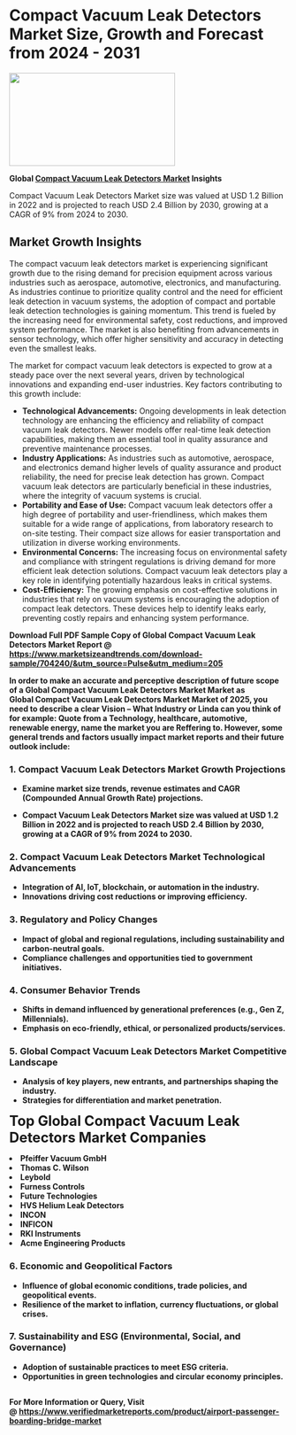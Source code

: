 <H1>Compact Vacuum Leak Detectors Market Size, Growth and Forecast from 2024 - 2031</H1><img class="aligncenter size-medium wp-image-584254" src="https://thirdeyenews.in/wp-content/uploads/2024/09/Global-Market-Research-300x168.jpeg" alt="" width="300" height="168" /><p><strong>Global&nbsp;<a href="https://www.marketsizeandtrends.com/download-sample/704240/&amp;utm_source=Pulse&amp;utm_medium=205">Compact Vacuum Leak Detectors Market</a> Insights</strong></p><p>Compact Vacuum Leak Detectors Market size was valued at USD 1.2 Billion in 2022 and is projected to reach USD 2.4 Billion by 2030, growing at a CAGR of 9% from 2024 to 2030.</p><p><h2>Market Growth Insights</h2> <p>The compact vacuum leak detectors market is experiencing significant growth due to the rising demand for precision equipment across various industries such as aerospace, automotive, electronics, and manufacturing. As industries continue to prioritize quality control and the need for efficient leak detection in vacuum systems, the adoption of compact and portable leak detection technologies is gaining momentum. This trend is fueled by the increasing need for environmental safety, cost reductions, and improved system performance. The market is also benefiting from advancements in sensor technology, which offer higher sensitivity and accuracy in detecting even the smallest leaks.</p> <p><strong></strong></p> <p>The market for compact vacuum leak detectors is expected to grow at a steady pace over the next several years, driven by technological innovations and expanding end-user industries. Key factors contributing to this growth include:</p> <ul> <li><strong>Technological Advancements:</strong> Ongoing developments in leak detection technology are enhancing the efficiency and reliability of compact vacuum leak detectors. Newer models offer real-time leak detection capabilities, making them an essential tool in quality assurance and preventive maintenance processes.</li> <li><strong>Industry Applications:</strong> As industries such as automotive, aerospace, and electronics demand higher levels of quality assurance and product reliability, the need for precise leak detection has grown. Compact vacuum leak detectors are particularly beneficial in these industries, where the integrity of vacuum systems is crucial.</li> <li><strong>Portability and Ease of Use:</strong> Compact vacuum leak detectors offer a high degree of portability and user-friendliness, which makes them suitable for a wide range of applications, from laboratory research to on-site testing. Their compact size allows for easier transportation and utilization in diverse working environments.</li> <li><strong>Environmental Concerns:</strong> The increasing focus on environmental safety and compliance with stringent regulations is driving demand for more efficient leak detection solutions. Compact vacuum leak detectors play a key role in identifying potentially hazardous leaks in critical systems.</li> <li><strong>Cost-Efficiency:</strong> The growing emphasis on cost-effective solutions in industries that rely on vacuum systems is encouraging the adoption of compact leak detectors. These devices help to identify leaks early, preventing costly repairs and enhancing system performance.</li> </ul> <p><strong></p><p><span class=""><strong>Download Full PDF Sample Copy of Global Compact Vacuum Leak Detectors Market Report</strong> @ <a href="https://www.marketsizeandtrends.com/download-sample/704240/&amp;utm_source=Pulse&amp;utm_medium=205" target="_blank">https://www.marketsizeandtrends.com/download-sample/704240/&amp;utm_source=Pulse&amp;utm_medium=205</a></span></p><p>In order to make an accurate and perceptive description of future scope of a Global&nbsp;Compact Vacuum Leak Detectors Market Market as Global&nbsp;Compact Vacuum Leak Detectors Market Market of 2025, you need to describe a clear Vision &ndash; What Industry or Linda can you think of for example: Quote from a Technology, healthcare, automotive, renewable energy, name the market you are Reffering to. However, some general trends and factors usually impact market reports and their future outlook include:</p><h3>1.&nbsp;<strong>Compact Vacuum Leak Detectors Market Growth Projections</strong></h3><ul><li>Examine market size trends, revenue estimates and CAGR (Compounded Annual Growth Rate) projections.</li><li><p>Compact Vacuum Leak Detectors Market size was valued at USD 1.2 Billion in 2022 and is projected to reach USD 2.4 Billion by 2030, growing at a CAGR of 9% from 2024 to 2030.</p></li></ul><h3>2.&nbsp;<strong>Compact Vacuum Leak Detectors Market Technological Advancements</strong></h3><ul><li>Integration of AI, IoT, blockchain, or automation in the industry.</li><li>Innovations driving cost reductions or improving efficiency.</li></ul><h3>3.&nbsp;<strong>Regulatory and Policy Changes</strong></h3><ul><li>Impact of global and regional regulations, including sustainability and carbon-neutral goals.</li><li>Compliance challenges and opportunities tied to government initiatives.</li></ul><h3>4.&nbsp;<strong>Consumer Behavior Trends</strong></h3><ul><li>Shifts in demand influenced by generational preferences (e.g., Gen Z, Millennials).</li><li>Emphasis on eco-friendly, ethical, or personalized products/services.</li></ul><h3>5.&nbsp;<strong>Global Compact Vacuum Leak Detectors Market Competitive Landscape</strong></h3><ul><li>Analysis of key players, new entrants, and partnerships shaping the industry.</li><li>Strategies for differentiation and market penetration.</li></ul><p data-pm-slice="1 1 []"><span style="color: inherit; font-family: inherit; font-size: 25px;">Top Global Compact Vacuum Leak Detectors Market Companies</span></p><div class="" data-test-id=""><p><li>Pfeiffer Vacuum GmbH</li><li> Thomas C. Wilson</li><li> Leybold</li><li> Furness Controls</li><li> Future Technologies</li><li> HVS Helium Leak Detectors</li><li> INCON</li><li> INFICON</li><li> RKI Instruments</li><li> Acme Engineering Products</li></p></div><h3>6.&nbsp;<strong>Economic and Geopolitical Factors</strong></h3><ul><li>Influence of global economic conditions, trade policies, and geopolitical events.</li><li>Resilience of the market to inflation, currency fluctuations, or global crises.</li></ul><h3>7.&nbsp;<strong>Sustainability and ESG (Environmental, Social, and Governance)</strong></h3><ul><li>Adoption of sustainable practices to meet ESG criteria.</li><li>Opportunities in green technologies and circular economy principles.</li></ul><h2><strong style="font-size: 14px;">For More Information or Query, Visit @&nbsp;</strong><a style="background-color: #ffffff; font-size: 14px;" href="https://www.marketsizeandtrends.com/report/compact-vacuum-leak-detectors-market/" target="_blank">https://www.verifiedmarketreports.com/product/airport-passenger-boarding-bridge-market</a></h2>
